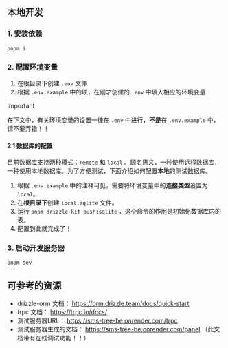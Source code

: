 ## 本地开发

### 1. 安装依赖
```
pnpm i
```
### 2. 配置环境变量
1. 在根目录下创建 `.env` 文件
2. 根据 `.env.example` 中的项，在刚才创建的 `.env` 中填入相应的环境变量

> [!IMPORTANT]
> 在下文中，有关环境变量的设置一律在 `.env` 中进行，**不是**在 `.env.example` 中，请不要弄错！！

#### 2.1 数据库的配置
目前数据库支持两种模式：`remote` 和 `local` 。顾名思义，一种使用远程数据库，一种使用本地数据库。为了方便测试，下面介绍如何配置**本地**的测试数据库。

1. 根据 `.env.example` 中的注释可见，需要将环境变量中的**连接类型**设置为 `local`。
2. 在**根目录下**创建 `local.sqlite` 文件。
3. 运行 `pnpm drizzle-kit push:sqlite` ，这个命令的作用是初始化数据库内的表。
4. 配置到此就完成了！ 
### 3. 启动开发服务器
```
pnpm dev
```
## 可参考的资源

-   drizzle-orm 文档： https://orm.drizzle.team/docs/quick-start
-   trpc 文档： https://trpc.io/docs/
-   测试服务器URL： https://sms-tree-be.onrender.com/trpc
-   测试服务器生成的文档： https://sms-tree-be.onrender.com/panel （此文档带有在线调试功能！！）
